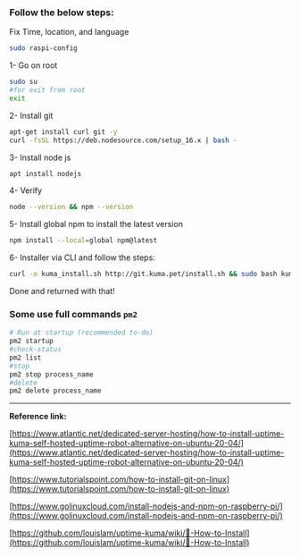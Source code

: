 ### Follow the below steps:

Fix Time, location, and language

```bash
sudo raspi-config
```

1- Go on root

```bash
sudo su
#for exit from root
exit
```

2- Install git

```bash
apt-get install curl git -y
curl -fsSL https://deb.nodesource.com/setup_16.x | bash -
```

3- Install node js

```bash
apt install nodejs
```

4- Verify 

```bash
node --version && npm --version
```

5- Install global npm to install the latest version

```bash
npm install --local=global npm@latest
```

6- Installer via CLI and follow the steps:

```bash
curl -o kuma_install.sh http://git.kuma.pet/install.sh && sudo bash kuma_install.sh
```

Done and returned with that!

### Some use full commands `pm2`

```bash
# Run at startup (recommended to-do)
pm2 startup
#check-status
pm2 list
#stop
pm2 stop process_name
#delete
pm2 delete process_name
```

---

**Reference link:**

[https://www.atlantic.net/dedicated-server-hosting/how-to-install-uptime-kuma-self-hosted-uptime-robot-alternative-on-ubuntu-20-04/](https://www.atlantic.net/dedicated-server-hosting/how-to-install-uptime-kuma-self-hosted-uptime-robot-alternative-on-ubuntu-20-04/)

[https://www.tutorialspoint.com/how-to-install-git-on-linux](https://www.tutorialspoint.com/how-to-install-git-on-linux)

[https://www.golinuxcloud.com/install-nodejs-and-npm-on-raspberry-pi/](https://www.golinuxcloud.com/install-nodejs-and-npm-on-raspberry-pi/)

[https://github.com/louislam/uptime-kuma/wiki/🔧-How-to-Install](https://github.com/louislam/uptime-kuma/wiki/🔧-How-to-Install)
